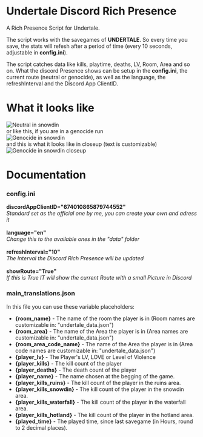 # Undertale Discord Rich Presence
A Rich Presence Script for Undertale.

The script works with the savegames of **UNDERTALE**.
So every time you save, the stats will refesh after a period of time (every 10 seconds, adjustable in **config.ini**).

The script catches data like kills, playtime, deaths, LV, Room, Area and so on.
What the discord Presence shows can be setup in the **config.ini**, the current route (neutral or genocide), as well as the language, the refreshInterval and the Discord App ClientID.

# What it looks like #
![Neutral in snowdin](https://image.prntscr.com/image/OcQBms_cQ_iZbIDxMEcPPQ.png)<br>
or like this, if you are in a genocide run
<br>
![Genocide in snowdin](https://image.prntscr.com/image/WSzwFj26QkmHlfoIXdyMcQ.png)<br>
and this is what it looks like in closeup (text is customizable)
<br>
![Genocide in snowdin closeup](https://image.prntscr.com/image/tHB2n0oeRkK4GC_OifoNww.png)

# Documentation #
### config.ini ###
**discordAppClientID="674010865879744552"**
<br>
*Standard set as the official one by me, you can create your own and adress it*
<br>
<br>
**language="en"**
<br>
*Change this to the available ones in the "data" folder*
<br>
<br>
**refreshInterval="10"**
<br>
*The Interval the Discord Rich Presence will be updated*
<br>
<br>
**showRoute="True"**
<br>
*If this is True IT will show the current Route with a small Picture in Discord*
<br>
### main_translations.json ###
In this file you can use these variable placeholders:
 - **{room_name}** - The name of the room the player is in (Room names are customizable in: "undertale_data.json")
 - **{room_area}** - The name of the Area the player is in (Area names are customizable in: "undertale_data.json")
  - **{room_area_code_name}** - The name of the Area the player is in (Area code names are customizable in: "undertale_data.json")
 - **{player_lv}** - The Player's LV, LOVE or Level of Violence
 - **{player_kills}** - The kill count of the player
 - **{player_deaths}** - The death count of the player
 - **{player_name}** - The name chosen at the begging of the game.
 - **{player_kills_ruins}** - The kill count of the player in the ruins area.
 - **{player_kills_snowdin}** - The kill count of the player in the snowdin area.
 - **{player_kills_waterfall}** - The kill count of the player in the waterfall area.
 - **{player_kills_hotland}** - The kill count of the player in the hotland area.
 - **{played_time}** - The played time, since last savegame (in Hours, round to 2 decimal places).
